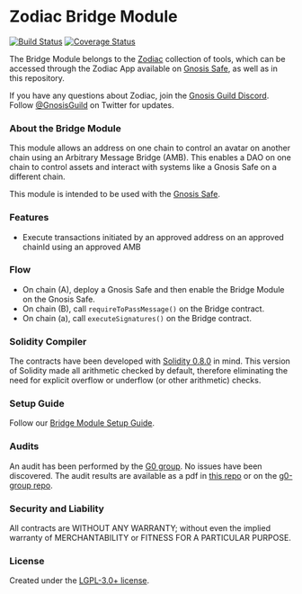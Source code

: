 # Zodiac Bridge Module

[![Build Status](https://github.com/gnosis/zodiac-module-bridge/actions/workflows/ci.yml/badge.svg)](https://github.com/gnosis/zodiac-module-bridge/actions/workflows/ci.yml)
[![Coverage Status](https://coveralls.io/repos/github/gnosis/zodiac-module-bridge/badge.svg?branch=safebridge)](https://coveralls.io/github/gnosis/zodiac-module-bridge?branch=main)

The Bridge Module belongs to the [Zodiac](https://github.com/gnosis/zodiac) collection of tools, which can be accessed through the Zodiac App available on [Gnosis Safe](https://gnosis-safe.io/), as well as in this repository. 

If you have any questions about Zodiac, join the [Gnosis Guild Discord](https://discord.gg/wwmBWTgyEq). Follow [@GnosisGuild](https://twitter.com/gnosisguild) on Twitter for updates.

### About the Bridge Module

This module allows an address on one chain to control an avatar on another chain using an Arbitrary Message Bridge (AMB). This enables a DAO on one chain to control assets and interact with systems like a Gnosis Safe on a different chain.

This module is intended to be used with the [Gnosis Safe](https://github.com/gnosis/safe-contracts).

### Features

- Execute transactions initiated by an approved address on an approved chainId using an approved AMB

### Flow

- On chain (A), deploy a Gnosis Safe and then enable the Bridge Module on the Gnosis Safe.
- On chain (B), call `requireToPassMessage()` on the Bridge contract.
- On chain (a), call `executeSignatures()` on the Bridge contract.

### Solidity Compiler

The contracts have been developed with [Solidity 0.8.0](https://github.com/ethereum/solidity/releases/tag/v0.8.0) in mind. This version of Solidity made all arithmetic checked by default, therefore eliminating the need for explicit overflow or underflow (or other arithmetic) checks.

### Setup Guide

Follow our [Bridge Module Setup Guide](./docs/setup_guide.md).


### Audits

An audit has been performed by the [G0 group](https://github.com/g0-group). No issues have been discovered. The audit results are available as a pdf in [this repo](audits/ZodiacAMBModuleSep2021.pdf) or on the [g0-group repo](https://github.com/g0-group/Audits/blob/e11752abb010f74e32a6fc61142032a10deed578/ZodiacAMBModuleSep2021.pdf).

### Security and Liability

All contracts are WITHOUT ANY WARRANTY; without even the implied warranty of MERCHANTABILITY or FITNESS FOR A PARTICULAR PURPOSE.

### License

Created under the [LGPL-3.0+ license](LICENSE).
